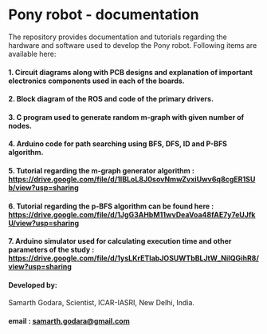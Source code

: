 # Pony robot - documentation

The repository provides documentation and tutorials regarding the hardware and software used to develop the Pony robot. Following items are available here:

#### 1. Circuit diagrams along with PCB designs and explanation of important electronics components used in each of the boards.
#### 2. Block diagram of the ROS and code of the primary drivers.
#### 3. C program used to generate random m-graph with given number of nodes.
#### 4. Arduino code for path searching using BFS, DFS, ID and P-BFS algorithm.
#### 5. Tutorial regarding the m-graph generator algorithm : https://drive.google.com/file/d/1lBLoL8J0sovNmwZvxiUwv6q8cgER1SUb/view?usp=sharing
#### 6. Tutorial regarding the p-BFS algorithm can be found here : https://drive.google.com/file/d/1JgG3AHbM11wvDeaVoa48fAE7y7eUJfkU/view?usp=sharing
#### 7. Arduino simulator used for calculating execution time and other parameters of the study : https://drive.google.com/file/d/1ysLKrETIabJOSUWTbBLJtW_NiIQGihR8/view?usp=sharing


#### Developed by:
Samarth Godara,
Scientist, ICAR-IASRI,
New Delhi, India.

#### email : samarth.godara@gmail.com
